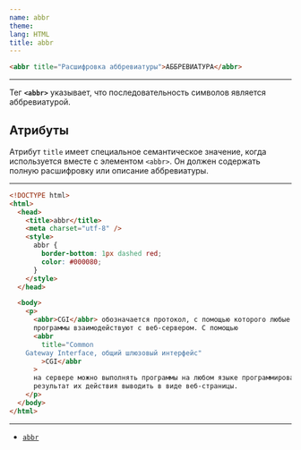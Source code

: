 ```yaml
---
name: abbr
theme:
lang: HTML
title: abbr
---
```


```html
<abbr title="Расшифровка аббревиатуры">АББРЕВИАТУРА</abbr>
```

---

Тег **`<abbr>`** указывает, что последовательность символов является аббревиатурой.

## Атрибуты

Атрибут `title` имеет специальное семантическое значение, когда используется вместе с элементом `<abbr>`. Он должен содержать полную расшифровку или описание аббревиатуры.

---

```html
<!DOCTYPE html>
<html>
  <head>
    <title>abbr</title>
    <meta charset="utf-8" />
    <style>
      abbr {
        border-bottom: 1px dashed red;
        color: #000080;
      }
    </style>
  </head>

  <body>
    <p>
      <abbr>CGI</abbr> обозначается протокол, с помощью которого любые внешние
      программы взаимодействуют с веб-сервером. С помощью
      <abbr
        title="Common
    Gateway Interface, общий шлюзовый интерфейс"
        >CGI</abbr
      >
      на сервере можно выполнять программы на любом языке программирования и
      результат их действия выводить в виде веб-страницы.
    </p>
  </body>
</html>
```

---

- [`abbr`](https://developer.mozilla.org/ru/docs/Web/HTML/Element/abbr)
